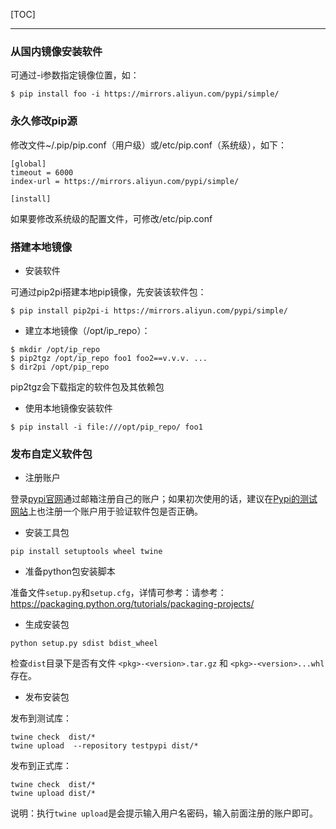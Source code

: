 [TOC]

---

### 从国内镜像安装软件

可通过-i参数指定镜像位置，如：
```
$ pip install foo -i https://mirrors.aliyun.com/pypi/simple/
```



### 永久修改pip源

修改文件~/.pip/pip.conf（用户级）或/etc/pip.conf（系统级），如下：

```
[global]
timeout = 6000
index-url = https://mirrors.aliyun.com/pypi/simple/

[install]

```

如果要修改系统级的配置文件，可修改/etc/pip.conf



### 搭建本地镜像

* 安装软件

 可通过pip2pi搭建本地pip镜像，先安装该软件包：

```
$ pip install pip2pi-i https://mirrors.aliyun.com/pypi/simple/
```


* 建立本地镜像（/opt/ip_repo）：

```
$ mkdir /opt/ip_repo
$ pip2tgz /opt/ip_repo foo1 foo2==v.v.v. ...
$ dir2pi /opt/pip_repo
```

 pip2tgz会下载指定的软件包及其依赖包

* 使用本地镜像安装软件

```
$ pip install -i file:///opt/pip_repo/ foo1
```



### 发布自定义软件包

* 注册账户

登录[pypi官网](https://pypi.org/)通过邮箱注册自己的账户；如果初次使用的话，建议在[Pypi的测试网站](https://test.pypi.org/)上也注册一个账户用于验证软件包是否正确。


* 安装工具包

```
pip install setuptools wheel twine
```

* 准备python包安装脚本

准备文件`setup.py`和`setup.cfg`，详情可参考：请参考：https://packaging.python.org/tutorials/packaging-projects/

* 生成安装包

```
python setup.py sdist bdist_wheel
```

检查`dist`目录下是否有文件 `<pkg>-<version>.tar.gz` 和 `<pkg>-<version>...whl` 存在。

* 发布安装包

发布到测试库：
```
twine check  dist/*
twine upload  --repository testpypi dist/*
```

发布到正式库：
```
twine check  dist/*
twine upload dist/*
```


说明：执行`twine upload`是会提示输入用户名密码，输入前面注册的账户即可。



